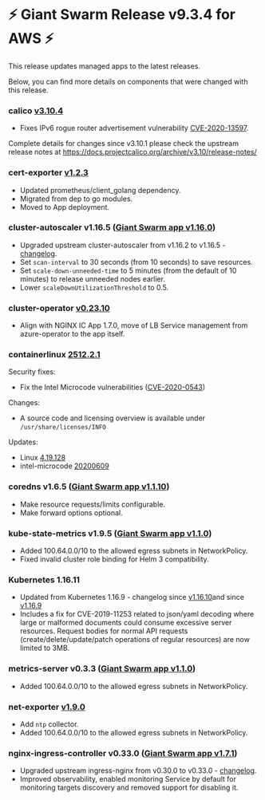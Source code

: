 # :zap: Giant Swarm Release v9.3.4 for AWS :zap:

This release updates managed apps to the latest releases.

Below, you can find more details on components that were changed with this release.

### calico [v3.10.4](https://docs.projectcalico.org/archive/v3.10/release-notes/)

- Fixes IPv6 rogue router advertisement vulnerability [CVE-2020-13597](https://cve.mitre.org/cgi-bin/cvename.cgi?name=CVE-2020-13597).

Complete details for changes since v3.10.1 please check the upstream release notes at https://docs.projectcalico.org/archive/v3.10/release-notes/

### cert-exporter [v1.2.3](https://github.com/giantswarm/cert-exporter/blob/master/CHANGELOG.md#v123-2020-05-15)

- Updated prometheus/client_golang dependency.
- Migrated from dep to go modules.
- Moved to App deployment.

### cluster-autoscaler v1.16.5 ([Giant Swarm app v1.16.0](https://github.com/giantswarm/cluster-autoscaler-app/blob/master/CHANGELOG.md#v1160-2020-05-26))

- Upgraded upstream cluster-autoscaler from v1.16.2 to v1.16.5 - [changelog](https://github.com/kubernetes/autoscaler/releases/tag/cluster-autoscaler-1.16.5).
- Set `scan-interval` to 30 seconds (from 10 seconds) to save resources.
- Set `scale-down-unneeded-time` to 5 minutes (from the default of 10 minutes) to release unneeded nodes earlier.
- Lower `scaleDownUtilizationThreshold` to 0.5.

### cluster-operator [v0.23.10](https://github.com/giantswarm/cluster-operator/releases/tag/v0.23.10)

- Align with NGINX IC App 1.7.0, move of LB Service management from azure-operator to the app itself.

### containerlinux [2512.2.1](https://www.flatcar-linux.org/releases/#release-2512.2.1)

Security fixes:
- Fix the Intel Microcode vulnerabilities ([CVE-2020-0543](https://cve.mitre.org/cgi-bin/cvename.cgi?name=CVE-2020-0543))

Changes:
- A source code and licensing overview is available under `/usr/share/licenses/INFO`

Updates:
- Linux [4.19.128](https://lwn.net/Articles/822841/)
- intel-microcode [20200609](https://github.com/intel/Intel-Linux-Processor-Microcode-Data-Files/releases/tag/microcode-20200609)

### coredns v1.6.5 ([Giant Swarm app v1.1.10](https://github.com/giantswarm/coredns-app/blob/master/CHANGELOG.md#v1110-2020-06-29))

- Make resource requests/limits configurable.
- Make forward options optional.

### kube-state-metrics v1.9.5 ([Giant Swarm app v1.1.0](https://github.com/giantswarm/kube-state-metrics-app/blob/master/CHANGELOG.md#110---2020-06-17))

- Added 100.64.0.0/10 to the allowed egress subnets in NetworkPolicy.
- Fixed invalid cluster role binding for Helm 3 compatibility.

### Kubernetes 1.16.11 
- Updated from Kubernetes 1.16.9 - 
changelog since [v1.16.10](https://github.com/kubernetes/kubernetes/blob/master/CHANGELOG/CHANGELOG-1.16.md#changelog-since-v11610)and
since [v1.16.9](https://github.com/kubernetes/kubernetes/blob/master/CHANGELOG/CHANGELOG-1.16.md#changelog-since-v1169)
- Includes a fix for CVE-2019-11253 related to json/yaml decoding where large or malformed documents could consume excessive server resources. Request bodies for normal API requests (create/delete/update/patch operations of regular resources) are now limited to 3MB.

### metrics-server v0.3.3 ([Giant Swarm app v1.1.0](https://github.com/giantswarm/metrics-server-app/blob/master/CHANGELOG.md#110---2020-06-17))

- Added 100.64.0.0/10 to the allowed egress subnets in NetworkPolicy.

### net-exporter [v1.9.0](https://github.com/giantswarm/net-exporter/blob/master/CHANGELOG.md#190---2020-06-29)

- Add `ntp` collector.
- Added 100.64.0.0/10 to the allowed egress subnets in NetworkPolicy.

### nginx-ingress-controller v0.33.0 ([Giant Swarm app v1.7.1](https://github.com/giantswarm/nginx-ingress-controller-app/blob/master/CHANGELOG.md#v171-2020-07-07))

- Upgraded upstream ingress-nginx from v0.30.0 to v0.33.0 - [changelog](https://github.com/kubernetes/ingress-nginx/blob/master/Changelog.md#0330).
- Improved observability, enabled monitoring Service by default for monitoring targets discovery and removed support for disabling it.
